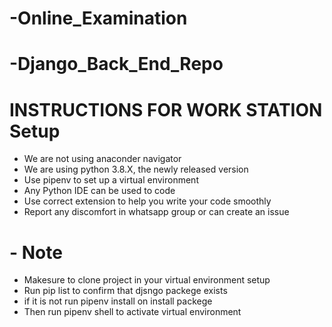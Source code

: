 # -Online_Examination

# -Django_Back_End_Repo


# INSTRUCTIONS FOR WORK STATION Setup

- We are not using anaconder navigator
- We are using python 3.8.X, the newly released version
- Use pipenv to set up a virtual environment
- Any Python IDE can be used to code
- Use correct extension to help you write your code smoothly
- Report any discomfort in whatsapp group or can create an issue

# - Note

- Makesure to clone project in your virtual environment setup
- Run pip list to confirm that djsngo packege exists
- if it is not run pipenv install on install packege
- Then run pipenv shell to activate virtual environment
